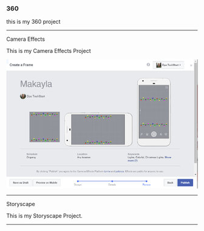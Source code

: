 ### 360

this is my 360 project

<script src="//360.vizor.io/scripts/embed.js" data-vizorurl="https://360.vizor.io/embed/v/3vybg" ></script>

***

Camera Effects

This is my Camera Effects Project

![Makayla](https://github.com/makaylamartin/makaylamartin.github.io/blob/master/Makayla.PNG?raw=true "Optional Title")

***

Storyscape

This is my Storyscape Project.

<script src="//360.vizor.io/scripts/embed.js" data-vizorurl="https://patches.vizor.io/embed/makaylamartin/wow-copy-copy-copy-copy" ></script>
***

